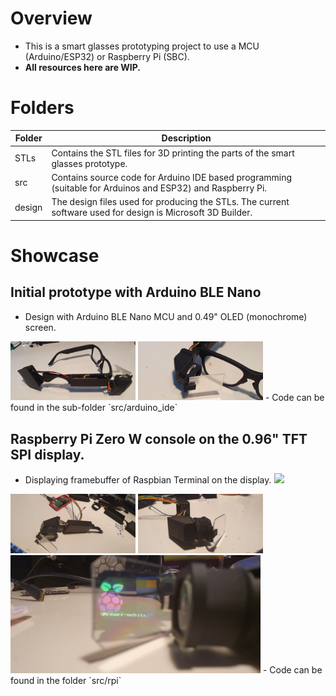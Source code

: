 # Overview
- This is a smart glasses prototyping project to use a MCU (Arduino/ESP32) or Raspberry Pi (SBC).
- **All resources here are WIP.**

# Folders
| Folder | Description
| -- | --
| STLs | Contains the STL files for 3D printing the parts of the smart glasses prototype.
| src | Contains source code for Arduino IDE based programming (suitable for Arduinos and ESP32) and Raspberry Pi.
| design | The design files used for producing the STLs. The current software used for design is Microsoft 3D Builder.

# Showcase
## Initial prototype with Arduino BLE Nano
- Design with Arduino BLE Nano MCU and 0.49" OLED (monochrome) screen.<br/>
<img src="showcase_2.jpg" style="width:200px">
<img src="showcase_3.jpg" style="width:200px">
- Code can be found in the sub-folder `src/arduino_ide`<br/>

## Raspberry Pi Zero W console on the 0.96" TFT SPI display.
- Displaying framebuffer of Raspbian Terminal on the display.
<img src="demo.gif" style="width:400px"><br/>
<img src="rpi_showcase_1.jpg" style="width:200px">
<img src="rpi_showcase_2.jpg" style="width:200px">
<img src="rpi_showcase_3.jpg" style="width:400px">
- Code can be found in the folder `src/rpi`<br/>


